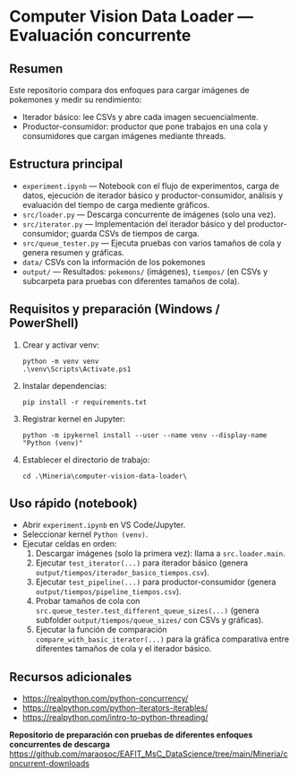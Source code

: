 # Computer Vision Data Loader — Evaluación concurrente

Resumen
-------
Este repositorio compara dos enfoques para cargar imágenes de pokemones y medir su rendimiento:
- Iterador básico: lee CSVs y abre cada imagen secuencialmente.
- Productor-consumidor: productor que pone trabajos en una cola y consumidores que cargan imágenes mediante threads.


Estructura principal
--------------------
- `experiment.ipynb` — Notebook con el flujo de experimentos, carga de datos, ejecución de iterador básico y productor-consumidor, análisis y evaluación del tiempo de carga mediente gráficos.
- `src/loader.py` — Descarga concurrente de imágenes (solo una vez).
- `src/iterator.py` — Implementación del iterador básico y del productor-consumidor; guarda CSVs de tiempos de carga.
- `src/queue_tester.py` — Ejecuta pruebas con varios tamaños de cola y genera resumen y gráficas.
- `data/` CSVs con la información de los pokemones
- `output/` — Resultados: `pokemons/` (imágenes), `tiempos/` (en CSVs y subcarpeta para pruebas con diferentes tamaños de cola).

Requisitos y preparación (Windows / PowerShell)
----------------------------------------------
1. Crear y activar venv:
   ```
   python -m venv venv
   .\venv\Scripts\Activate.ps1
   ```
2. Instalar dependencias:
   ```
   pip install -r requirements.txt
   ```
3. Registrar kernel en Jupyter:
   ```
   python -m ipykernel install --user --name venv --display-name "Python (venv)"
   ```
4. Establecer el directorio de trabajo:
   ```
   cd .\Mineria\computer-vision-data-loader\
   ```

Uso rápido (notebook)
---------------------
- Abrir `experiment.ipynb` en VS Code/Jupyter.
- Seleccionar kernel `Python (venv)`.
- Ejecutar celdas en orden:
  1. Descargar imágenes (solo la primera vez): llama a `src.loader.main`.
  2. Ejecutar `test_iterator(...)` para iterador básico (genera `output/tiempos/iterador_basico_tiempos.csv`).
  3. Ejecutar `test_pipeline(...)` para productor-consumidor (genera `output/tiempos/pipeline_tiempos.csv`).
  4. Probar tamaños de cola con `src.queue_tester.test_different_queue_sizes(...)` (genera subfolder `output/tiempos/queue_sizes/` con CSVs y gráficas).
  5. Ejecutar la función de comparación `compare_with_basic_iterator(...)` para la gráfica comparativa entre diferentes tamaños de cola y el iterador básico.


Recursos adicionales
---------------------

* https://realpython.com/python-concurrency/
* https://realpython.com/python-iterators-iterables/
* https://realpython.com/intro-to-python-threading/

**Repositorio de preparación con pruebas de diferentes enfoques concurrentes de descarga** https://github.com/maraosoc/EAFIT_MsC_DataScience/tree/main/Mineria/concurrent-downloads
